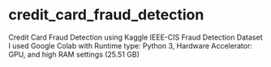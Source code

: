 # credit_card_fraud_detection
Credit Card Fraud Detection using Kaggle IEEE-CIS Fraud Detection Dataset
I used Google Colab with Runtime type: Python 3, Hardware Accelerator: GPU,  and high RAM settings (25.51 GB)

